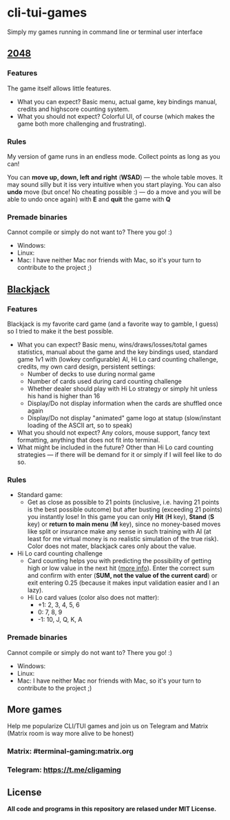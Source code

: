 # cli-tui-games
Simply my games running in command line or terminal user interface


## [2048](https://github.com/skelly37/cli-tui-games/2048.cpp)

### Features

The game itself allows little features. 
- What you can expect? Basic menu, actual game, key bindings manual, credits and highscore counting system. 
- What you should not expect? Colorful UI, of course (which makes the game both more challenging and frustrating).

### Rules

My version of game runs in an endless mode. Collect points as long as you can!

You can **move up, down, left and right** (**WSAD**) — the whole table moves. It may sound silly but it iss very intuitive when you start playing. You can also **undo** move (but once! No cheating possible :) — do a move and you will be able to undo once again) with **E** and **quit** the game with **Q**

### Premade binaries

Cannot compile or simply do not want to? There you go! :)

- Windows:
- Linux:
- Mac: I have neither Mac nor friends with Mac, so it's your turn to contribute to the project ;)


## [Blackjack](https://github.com/skelly37/cli-tui-games/blackjack.cpp)

### Features

Blackjack is my favorite card game (and a favorite way to gamble, I guess) so I tried to make it the best possible.

- What you can expect? Basic menu, wins/draws/losses/total games statistics, manual about the game and the key bindings used, standard game 1v1 with (lowkey configurable) AI, Hi Lo card counting challenge, credits, my own card design, persistent settings:
  - Number of decks to use during normal game
  - Number of cards used during card counting challenge
  - Whether dealer should play with Hi Lo strategy or simply hit unless his hand is higher than 16
  - Display/Do not display information when the cards are shuffled once again 
  - Display/Do not display "animated" game logo at statup (slow/instant loading of the ASCII art, so to speak)
- What you should not expect? Any colors, mouse support, fancy text formatting, anything that does not fit into terminal.
- What might be included in the future? Other than Hi Lo card counting strategies — if there will be demand for it or simply if I will feel like to do so.

### Rules

- Standard game:
  - Get as close as possible to 21 points (inclusive, i.e. having 21 points is the best possible outcome) but after busting (exceeding 21 points) you instantly lose! In this game you can only **Hit** (**H** key), **Stand** (**S** key) or **return to main menu** (**M** key), since no money-based moves like split or insurance make any sense in such training with AI (at least for me virtual money is no realistic simulation of the true risk). Color does not mater, blackjack cares only about the value.
- Hi Lo card counting challenge  
  - Card counting helps you with predicting the possibility of getting high or low value in the next hit ([more info](https://en.wikipedia.org/wiki/Card_counting)). Enter the correct sum and confirm with enter (**SUM, not the value of the current card**) or exit entering 0.25 (because it makes input validation easier and I an lazy).
  - Hi Lo card values (color also does not matter):
    - +1: 2, 3, 4, 5, 6
    - 0:  7, 8, 9
    - -1: 10, J, Q, K, A

### Premade binaries

Cannot compile or simply do not want to? There you go! :)

- Windows:
- Linux:
- Mac: I have neither Mac nor friends with Mac, so it's your turn to contribute to the project ;)

## More games

Help me popularize CLI/TUI games and join us on Telegram and Matrix (Matrix room is way more alive to be honest)

### Matrix: #terminal-gaming:matrix.org
### Telegram: https://t.me/cligaming

## License
**All code and programs in this repository are relased under MIT License.**
